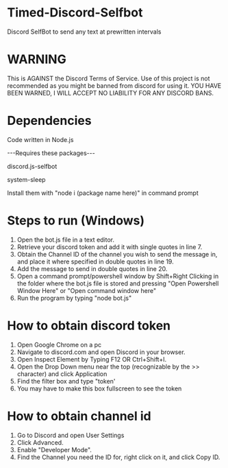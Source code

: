 # Timed-Discord-Selfbot
Discord SelfBot to send any text at prewritten intervals

# WARNING
This is AGAINST the Discord Terms of Service. Use of this project is not recommended as you might be banned from discord for using it. YOU HAVE BEEN WARNED, I WILL ACCEPT NO LIABILITY FOR ANY DISCORD BANS.

# Dependencies
Code written in Node.js

---Requires these packages---

  discord.js-selfbot

  system-sleep

Install them with "node i (package name here)" in command prompt

# Steps to run (Windows)

1. Open the bot.js file in a text editor.
2. Retrieve your discord token and add it with single quotes in line 7.
3. Obtain the Channel ID of the channel you wish to send the message in, and place it where specified in double quotes in line 19.
4. Add the message to send in double quotes in line 20.
5. Open a command prompt/powershell window by Shift+Right Clicking in the folder where the bot.js file is stored and pressing "Open Powershell Window Here" or "Open command window here"
6. Run the program by typing "node bot.js"

# How to obtain discord token

1. Open Google Chrome on a pc
2. Navigate to discord.com and open Discord in your browser.
3. Open Inspect Element by Typing F12 OR Ctrl+Shift+I.
4. Open the Drop Down menu near the top (recognizable by the >> character) and click Application
5. Find the filter box and type "token'
6. You may have to make this box fullscreen to see the token

# How to obtain channel id

1. Go to Discord and open User Settings
2. Click Advanced.
3. Enable "Developer Mode".
4. Find the Channel you need the ID for, right click on it, and click Copy ID.
